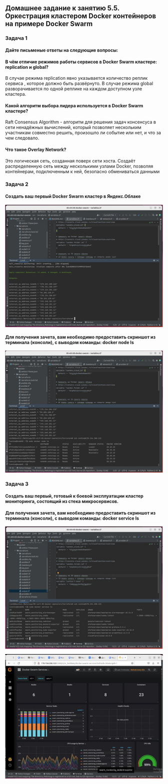 
## Домашнее задание к занятию 5.5. Оркестрация кластером Docker контейнеров на примере Docker Swarm ##

### Задача 1 ###

#### Дайте письменые ответы на следующие вопросы: ####

#### В чём отличие режимов работы сервисов в Docker Swarm кластере: replication и global? ####

В случае режима replication явно указывается количество реплик сервиса , которое должно быть развёрнуто. В случае режима global разворачивается по одной реплике на каждом доступном узле кластера.

#### Какой алгоритм выбора лидера используется в Docker Swarm кластере? ####

Raft Consensus Algorithm - алгоритм для решения задач консенсуса в сети ненадёжных вычислений, который позволяет нескольким участникам совместно решить, произошло ли событие или нет, и что за чем следовало.

#### Что такое Overlay Network? ####

Это логическая сеть, созданная поверх сети хоста. Создаёт распределенную сеть между несколькими узлами Docker, позволяя контейнерам, подключенным к ней, безопасно обмениваться данными

### Задача 2 ###

#### Создать ваш первый Docker Swarm кластер в Яндекс.Облаке ####

![img.png](img.png)

#### Для получения зачета, вам необходимо предоставить скриншот из терминала (консоли), с выводом команды: docker node ls ####

![img_1.png](img_1.png)

### Задача 3 ###

#### Создать ваш первый, готовый к боевой эксплуатации кластер мониторинга, состоящий из стека микросервисов. ####
#### Для получения зачета, вам необходимо предоставить скриншот из терминала (консоли), с выводом команды: docker service ls ####

![img_2.png](img_2.png)

![img_3.png](img_3.png)

